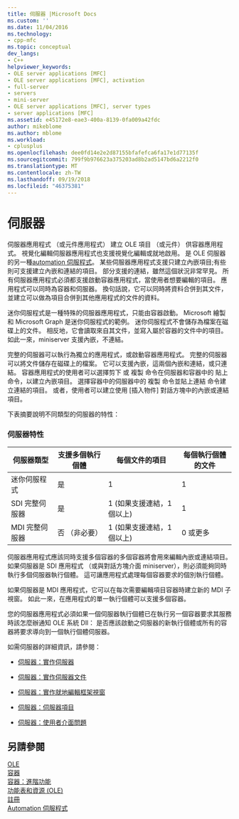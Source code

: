 ```yaml
---
title: 伺服器 |Microsoft Docs
ms.custom: ''
ms.date: 11/04/2016
ms.technology:
- cpp-mfc
ms.topic: conceptual
dev_langs:
- C++
helpviewer_keywords:
- OLE server applications [MFC]
- OLE server applications [MFC], activation
- full-server
- servers
- mini-server
- OLE server applications [MFC], server types
- server applications [MFC]
ms.assetid: e45172e8-eae3-400a-8139-0fa009a42fdc
author: mikeblome
ms.author: mblome
ms.workload:
- cplusplus
ms.openlocfilehash: dee0fd14e2e2d87155bfafefca6fa17e1d77135f
ms.sourcegitcommit: 799f9b976623a375203ad8b2ad5147bd6a2212f0
ms.translationtype: MT
ms.contentlocale: zh-TW
ms.lasthandoff: 09/19/2018
ms.locfileid: "46375381"
---
```

# <a name="servers"></a>伺服器

伺服器應用程式 （或元件應用程式） 建立 OLE 項目 （或元件） 供容器應用程式。 視覺化編輯伺服器應用程式也支援視覺化編輯或就地啟用。 是 OLE 伺服器的另一種[automation 伺服程式](../mfc/automation-servers.md)。 某些伺服器應用程式支援只建立內嵌項目;有些則可支援建立內嵌和連結的項目。 部分支援的連結，雖然這個狀況非常罕見。 所有伺服器應用程式必須都支援啟動容器應用程式，當使用者想要編輯的項目。 應用程式可以同時為容器和伺服器。 換句話說，它可以同時將資料合併到其文件，並建立可以做為項目合併到其他應用程式的文件的資料。

迷你伺服程式是一種特殊的伺服器應用程式，只能由容器啟動。 Microsoft 繪製和 Microsoft Graph 是迷你伺服程式的範例。 迷你伺服程式不會儲存為檔案在磁碟上的文件。 相反地，它會讀取來自其文件，並寫入屬於容器的文件中的項目。 如此一來，miniserver 支援內嵌，不連結。

完整的伺服器可以執行為獨立的應用程式，或啟動容器應用程式。 完整的伺服器可以將文件儲存在磁碟上的檔案。 它可以支援內嵌，這兩個內嵌和連結，或只連結。 容器應用程式的使用者可以選擇剪下 或 複製 命令在伺服器和容器中的 貼上 命令，以建立內嵌項目。 選擇容器中的伺服器中的 複製 命令並貼上連結 命令建立連結的項目。 或者，使用者可以建立使用 [插入物件] 對話方塊中的內嵌或連結項目。

下表摘要說明不同類型的伺服器的特性：

### <a name="server-characteristics"></a>伺服器特性

|伺服器類型|支援多個執行個體|每個文件的項目|每個執行個體的文件|
|--------------------|---------------------------------|------------------------|----------------------------|
|迷你伺服程式|是|1|1|
|SDI 完整伺服器|是|1 (如果支援連結，1 個以上)|1|
|MDI 完整伺服器|否 （非必要）|1 (如果支援連結，1 個以上)|0 或更多|

伺服器應用程式應該同時支援多個容器的多個容器將會用來編輯內嵌或連結項目。 如果伺服器是 SDI 應用程式 （或與對話方塊介面 miniserver），則必須能夠同時執行多個伺服器執行個體。 這可讓應用程式處理每個容器要求的個別執行個體。

如果伺服器是 MDI 應用程式，它可以在每次需要編輯項目容器時建立新的 MDI 子視窗。 如此一來，在應用程式的單一執行個體可以支援多個容器。

您的伺服器應用程式必須如果一個伺服器執行個體已在執行另一個容器要求其服務時該怎麼辦通知 OLE 系統 Dll： 是否應該啟動之伺服器的新執行個體或所有的容器將要求導向到一個執行個體伺服器。

如需伺服器的詳細資訊，請參閱：

- [伺服器：實作伺服器](../mfc/servers-implementing-a-server.md)

- [伺服器：實作伺服器文件](../mfc/servers-implementing-server-documents.md)

- [伺服器：實作就地編輯框架視窗](../mfc/servers-implementing-in-place-frame-windows.md)

- [伺服器：伺服器項目](../mfc/servers-server-items.md)

- [伺服器：使用者介面問題](../mfc/servers-user-interface-issues.md)

## <a name="see-also"></a>另請參閱

[OLE](../mfc/ole-in-mfc.md)<br/>
[容器](../mfc/containers.md)<br/>
[容器：進階功能](../mfc/containers-advanced-features.md)<br/>
[功能表和資源 (OLE)](../mfc/menus-and-resources-ole.md)<br/>
[註冊](../mfc/registration.md)<br/>
[Automation 伺服程式](../mfc/automation-servers.md)

